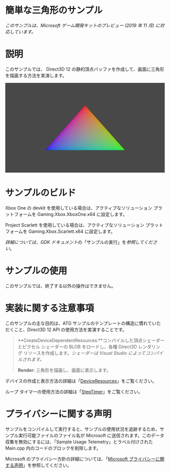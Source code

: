 # 簡単な三角形のサンプル

*このサンプルは、Microsoft ゲーム開発キットのプレビュー (2019 年 11 月)
に対応しています。*

# 説明

このサンプルでは、 Direct3D 12
の静的頂点バッファを作成して、画面に三角形を描画する方法を実演します。

![C:\\temp\\xbox_screenshot.png](./media/image1.png)

# サンプルのビルド

Xbox One の devkit を使用している場合は、アクティブなソリューション
プラットフォームを Gaming.Xbox.XboxOne.x64 に設定します。

Project Scarlett を使用している場合は、アクティブなソリューション
プラットフォームを Gaming.Xbox.Scarlett.x64 に設定します。

*詳細については、GDK
ドキュメント*の「サンプルの実行」を*参照してください*。

# サンプルの使用

このサンプルでは、終了する以外の操作はできません。

# 実装に関する注意事項

このサンプルの主な目的は、ATG
サンプルのテンプレートの構造に慣れていただくこと、Direct3D 12 API
の使用方法を実演することです。

> **CreateDeviceDependentResources:**コンパイルした頂点シェーダーとピクセル
> シェーダーの BLOB をロードし、各種 Direct3D レンダリング
> リソースを作成します。*シェーダーは Visual Studio
> によってコンパイルされます。*
>
> **Render:** 三角形を描画し、画面に表示します。

デバイスの作成と表示方法の詳細は「[DeviceResources](https://github.com/Microsoft/DirectXTK12/wiki/DeviceResources)」をご覧ください。

ループ
タイマーの使用方法の詳細は「[StepTimer](https://github.com/Microsoft/DirectXTK/wiki/StepTimer)」をご覧ください。

# プライバシーに関する声明

サンプルをコンパイルして実行すると、サンプルの使用状況を追跡するため、サンプル実行可能ファイルのファイル名が
Microsoft に送信されます。このデータ収集を無効にするには、「Sample Usage
Telemetry」とラベル付けされた Main.cpp
内のコードのブロックを削除します。

Microsoft のプライバシー方針の詳細については、「[Microsoft
プライバシーに関する声明](https://privacy.microsoft.com/en-us/privacystatement/)」を参照してください。
